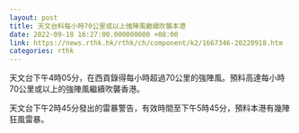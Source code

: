 ```yaml
---
layout: post
title: 天文台料每小時70公里或以上強陣風繼續吹襲本港
date: 2022-09-18 16:27:00.000000000 +08:00
link: https://news.rthk.hk/rthk/ch/component/k2/1667346-20220918.htm
categories: rthk
---
```


天文台下午4時05分，在西貢錄得每小時超過70公里的強陣風。預料高達每小時70公里或以上的強陣風繼續吹襲香港。

天文台下午2時45分發出的雷暴警告，有效時間至下午5時45分，預料本港有幾陣狂風雷暴。
